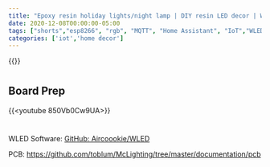 ```yaml
---
title: "Epoxy resin holiday lights/night lamp | DIY resin LED decor | WLED"
date: 2020-12-08T00:00:00-05:00
tags: ["shorts","esp8266", "rgb", "MQTT", "Home Assistant", "IoT","WLED","epoxy","NeoPixels",'debashish sahu']
categories: ['iot','home decor']
---
```


{{<youtube to39uU77fuo>}}

#

## Board Prep

{{<youtube 850Vb0Cw9UA>}}

#

WLED Software: [GitHub: Aircoookie/WLED](https://github.com/Aircoookie/WLED)

PCB: https://github.com/toblum/McLighting/tree/master/documentation/pcb